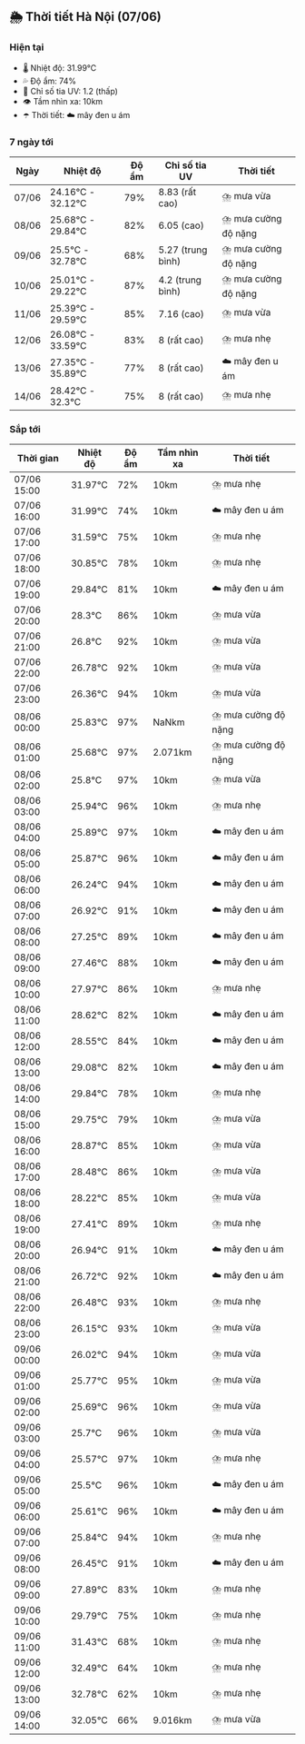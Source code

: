## 🌦️ Thời tiết Hà Nội (07/06)

### Hiện tại

- 🌡️ Nhiệt độ: 31.99℃
- 💦 Độ ẩm: 74%
- 🌟 Chỉ số tia UV: 1.2 (thấp)
- 👁️ Tầm nhìn xa: 10km
- ☂️ Thời tiết: ☁️ mây đen u ám

### 7 ngày tới

| Ngày | Nhiệt độ | Độ ẩm | Chỉ số tia UV | Thời tiết |
| --- | --- | --- | --- | --- |
| 07/06 | 24.16℃ - 32.12℃ | 79% | 8.83 (rất cao) | ⛈️ mưa vừa |
| 08/06 | 25.68℃ - 29.84℃ | 82% | 6.05 (cao) | ⛈️ mưa cường độ nặng |
| 09/06 | 25.5℃ - 32.78℃ | 68% | 5.27 (trung bình) | ⛈️ mưa cường độ nặng |
| 10/06 | 25.01℃ - 29.22℃ | 87% | 4.2 (trung bình) | ⛈️ mưa cường độ nặng |
| 11/06 | 25.39℃ - 29.59℃ | 85% | 7.16 (cao) | ⛈️ mưa vừa |
| 12/06 | 26.08℃ - 33.59℃ | 83% | 8 (rất cao) | ⛈️ mưa nhẹ |
| 13/06 | 27.35℃ - 35.89℃ | 77% | 8 (rất cao) | ☁️ mây đen u ám |
| 14/06 | 28.42℃ - 32.3℃ | 75% | 8 (rất cao) | ⛈️ mưa nhẹ |

### Sắp tới

| Thời gian | Nhiệt độ | Độ ẩm | Tầm nhìn xa | Thời tiết |
| --- | --- | --- | --- | --- |
| 07/06 15:00 | 31.97℃ | 72% | 10km | ⛈️ mưa nhẹ |
| 07/06 16:00 | 31.99℃ | 74% | 10km | ☁️ mây đen u ám |
| 07/06 17:00 | 31.59℃ | 75% | 10km | ⛈️ mưa nhẹ |
| 07/06 18:00 | 30.85℃ | 78% | 10km | ⛈️ mưa nhẹ |
| 07/06 19:00 | 29.84℃ | 81% | 10km | ☁️ mây đen u ám |
| 07/06 20:00 | 28.3℃ | 86% | 10km | ⛈️ mưa vừa |
| 07/06 21:00 | 26.8℃ | 92% | 10km | ⛈️ mưa vừa |
| 07/06 22:00 | 26.78℃ | 92% | 10km | ⛈️ mưa vừa |
| 07/06 23:00 | 26.36℃ | 94% | 10km | ⛈️ mưa vừa |
| 08/06 00:00 | 25.83℃ | 97% | NaNkm | ⛈️ mưa cường độ nặng |
| 08/06 01:00 | 25.68℃ | 97% | 2.071km | ⛈️ mưa cường độ nặng |
| 08/06 02:00 | 25.8℃ | 97% | 10km | ⛈️ mưa vừa |
| 08/06 03:00 | 25.94℃ | 96% | 10km | ⛈️ mưa nhẹ |
| 08/06 04:00 | 25.89℃ | 97% | 10km | ☁️ mây đen u ám |
| 08/06 05:00 | 25.87℃ | 96% | 10km | ☁️ mây đen u ám |
| 08/06 06:00 | 26.24℃ | 94% | 10km | ☁️ mây đen u ám |
| 08/06 07:00 | 26.92℃ | 91% | 10km | ☁️ mây đen u ám |
| 08/06 08:00 | 27.25℃ | 89% | 10km | ☁️ mây đen u ám |
| 08/06 09:00 | 27.46℃ | 88% | 10km | ☁️ mây đen u ám |
| 08/06 10:00 | 27.97℃ | 86% | 10km | ⛈️ mưa nhẹ |
| 08/06 11:00 | 28.62℃ | 82% | 10km | ☁️ mây đen u ám |
| 08/06 12:00 | 28.55℃ | 84% | 10km | ☁️ mây đen u ám |
| 08/06 13:00 | 29.08℃ | 82% | 10km | ☁️ mây đen u ám |
| 08/06 14:00 | 29.84℃ | 78% | 10km | ⛈️ mưa nhẹ |
| 08/06 15:00 | 29.75℃ | 79% | 10km | ⛈️ mưa vừa |
| 08/06 16:00 | 28.87℃ | 85% | 10km | ⛈️ mưa vừa |
| 08/06 17:00 | 28.48℃ | 86% | 10km | ⛈️ mưa vừa |
| 08/06 18:00 | 28.22℃ | 85% | 10km | ⛈️ mưa vừa |
| 08/06 19:00 | 27.41℃ | 89% | 10km | ⛈️ mưa nhẹ |
| 08/06 20:00 | 26.94℃ | 91% | 10km | ☁️ mây đen u ám |
| 08/06 21:00 | 26.72℃ | 92% | 10km | ☁️ mây đen u ám |
| 08/06 22:00 | 26.48℃ | 93% | 10km | ⛈️ mưa nhẹ |
| 08/06 23:00 | 26.15℃ | 93% | 10km | ⛈️ mưa vừa |
| 09/06 00:00 | 26.02℃ | 94% | 10km | ⛈️ mưa vừa |
| 09/06 01:00 | 25.77℃ | 95% | 10km | ⛈️ mưa vừa |
| 09/06 02:00 | 25.69℃ | 96% | 10km | ⛈️ mưa vừa |
| 09/06 03:00 | 25.7℃ | 96% | 10km | ⛈️ mưa vừa |
| 09/06 04:00 | 25.57℃ | 97% | 10km | ⛈️ mưa nhẹ |
| 09/06 05:00 | 25.5℃ | 96% | 10km | ☁️ mây đen u ám |
| 09/06 06:00 | 25.61℃ | 96% | 10km | ☁️ mây đen u ám |
| 09/06 07:00 | 25.84℃ | 94% | 10km | ⛈️ mưa nhẹ |
| 09/06 08:00 | 26.45℃ | 91% | 10km | ☁️ mây đen u ám |
| 09/06 09:00 | 27.89℃ | 83% | 10km | ⛈️ mưa nhẹ |
| 09/06 10:00 | 29.79℃ | 75% | 10km | ⛈️ mưa nhẹ |
| 09/06 11:00 | 31.43℃ | 68% | 10km | ⛈️ mưa nhẹ |
| 09/06 12:00 | 32.49℃ | 64% | 10km | ⛈️ mưa nhẹ |
| 09/06 13:00 | 32.78℃ | 62% | 10km | ⛈️ mưa nhẹ |
| 09/06 14:00 | 32.05℃ | 66% | 9.016km | ⛈️ mưa vừa |
